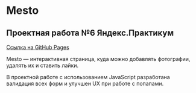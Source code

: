 # Mesto
## Проектная работа №6 Яндекс.Практикум  

[Ссылка на GitHub Pages](https://nikolskii.github.io/mesto/index.html)

Mesto — интерактивная страница, куда можно добавлять фотографии, удалять их и ставить лайки.

В проектной работе с использованием JavaScript разработана валидация всех форм и улучшен UX при работе с попапами.
